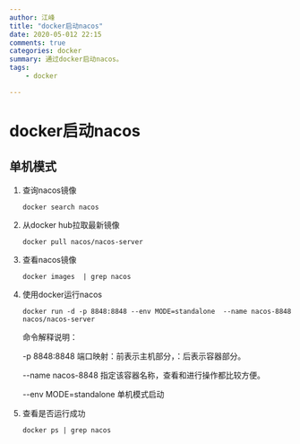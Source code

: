 ```yaml
---
author: 江峰
title: "docker启动nacos"
date: 2020-05-012 22:15
comments: true
categories: docker
summary: 通过docker启动nacos。
tags: 
	- docker

---
```




# docker启动nacos



## 单机模式

1. 查询nacos镜像

   ```
   docker search nacos
   ```

2. 从docker hub拉取最新镜像

   ```
   docker pull nacos/nacos-server
   ```

3. 查看nacos镜像

   ```
   docker images  | grep nacos
   ```

4. 使用docker运行nacos

   ```
   docker run -d -p 8848:8848 --env MODE=standalone  --name nacos-8848   nacos/nacos-server
   ```

   命令解释说明：

   -p 8848:8848 端口映射：前表示主机部分，：后表示容器部分。

   --name nacos-8848  指定该容器名称，查看和进行操作都比较方便。

   --env MODE=standalone  单机模式启动

5. 查看是否运行成功

   ```
   docker ps | grep nacos
   ```

   




